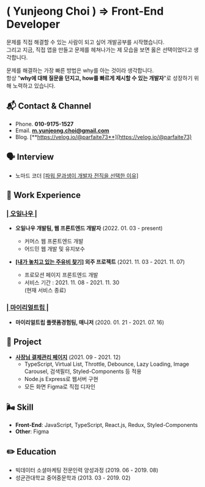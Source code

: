 # **( Yunjeong Choi ) => Front-End Developer**

문제를 직접 해결할 수 있는 사람이 되고 싶어 개발공부를 시작했습니다. <br/>
그리고 지금, 직접 앱을 만들고 문제를 헤쳐나가는 제 모습을 보면 옳은 선택이었다고 생각합니다.

문제를 해결하는 가장 빠른 방법은 why를 아는 것이라 생각합니다. <br>
항상 "**why에 대해 질문을 던지고, how를 빠르게 제시할 수 있는 개발자**"로 성장하기 위해 노력하고 있습니다.

## 📬 **Contact & Channel**
* Phone. **010-9175-1527** <br />
* Email. **m.yunjeong.choi@gmail.com** <br />
* Blog. [**https://velog.io/@parfaite73**](https://velog.io/@parfaite73) <br />

## 🗣 Interview
* 노마드 코더 [[파워 문과생이 개발자 전직을 선택한 이유]](https://nomadcoders.co/community/thread/3541)

## 🐂 **Work Experience**

### [**| 오일나우 |**](https://www.oilnow.co.kr/)

- **오일나우 개발팀, 웹 프론트엔드 개발자** (2022. 01. 03 - present)
  - 커머스 웹 프론트엔드 개발
  - 어드민 웹 개발 및 유지보수

- **[[내가 놓치고 있는 주유비 찾기]](https://treasurehunt.oilnow.co.kr/) 
외주 프로젝트** (2021. 11. 03 - 2021. 11. 07)
  - 프로모션 페이지 프론트엔드 개발
  - 서비스 기간 : 2021. 11. 08 - 2021. 11. 30 <br>
  (현재 서비스 종료)
    
### [**| 마이리얼트립 |**](https://www.myrealtrip.com/)

- **마이리얼트립 플랫폼경험팀, 매니저** (2020. 01. 21 - 2021. 07. 16)

## 🐣 **Project**

- [**사장님 결제관리 페이지**](https://github.com/Yunjeong-Choi/oilnow-sajangnim-project) (2021. 09 - 2021. 12)
  - TypeScript, Virtual List, Throttle, Debounce, Lazy Loading, Image Carousel, 검색필터, Styled-Components 등 적용
  - Node.js Express로 웹서버 구현
  - 모든 화면 Figma로 직접 디자인

## 🌬 **Skill**
- **Front-End**: JavaScript, TypeScript, React.js, Redux, Styled-Components
- **Other**: Figma

## ✏️ **Education**
- 빅데이터 소셜마케팅 전문인력 양성과정 (2019. 06 - 2019. 08) <br/>
- 성균관대학교 중어중문학과 (2013. 03 - 2019. 02)

<!--
**Yunjeong-Choi/Yunjeong-Choi** is a ✨ _special_ ✨ repository because its `README.md` (this file) appears on your GitHub profile.

Here are some ideas to get you started:

- 🔭 I’m currently working on ...
- 🌱 I’m currently learning ...
- 👯 I’m looking to collaborate on ...
- 🤔 I’m looking for help with ...
- 💬 Ask me about ...
- 📫 How to reach me: ...
- 😄 Pronouns: ...
- ⚡ Fun fact: ...
-->
